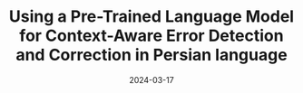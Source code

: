 ---
title: "Using a Pre-Trained Language Model for Context-Aware Error Detection and Correction in Persian language"
collection: publications
permalink: /publication/Virastman
excerpt: "This paper presents a Persian spell checker called Virastman, which aims to detect and correct non-word and real-word errors in a sentence. A state-of-the-art method based on sequence labeling with BERT detects real-word errors on a small artificially made dataset. An unsupervised model based on BERT is used for correcting errors by calculating the probability of each candidate in a sentence (including the detected word). A highly probable candidate word is selected as the correct word if some conditions are met based on two  thresholds named alpha and beta. Our experiments across six distinct test sets underscore our proposed methodology's notable superiority in detecting and correcting real-word and non-word errors compared to the baselines. More specifically, our approach demonstrates an average enhancement of 3.41% in error detection and an average substantial 15% in error correction when assessed using the F0.5 metric, thus surpassing contemporary baselines, establishing our method as the state-of-the-art for error detection and correction."
date: 2024-03-17
venue: 'arXiv'
paperurl: 'https://rominaoji.github.io/files/VirastmanPaper.pdf'
---